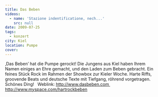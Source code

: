 ```yaml
---
title: Das Beben
videos:
  - name: 'Stazione indentificatione, nech...'
    src: null
date: 2009-07-25
tags:
  - konzert
city: Kiel
location: Pumpe
cover:
---
```

‚Das Beben’ hat die Pumpe gerockt! Die Jungens aus Kiel haben Ihrem Namen einiges an Ehre gemacht, und den Laden zum Beben gebracht. Ein feines Stück Rock im Rahmen der Showbox zur Kieler Woche. Harte Riffs, groovende Beats und deutsche Texte mit Tiefgang, röhrend vorgetragen. Schönes Ding!
 
Weblink: http://www.dasbeben.com http://www.myspace.com/hartrockbeben